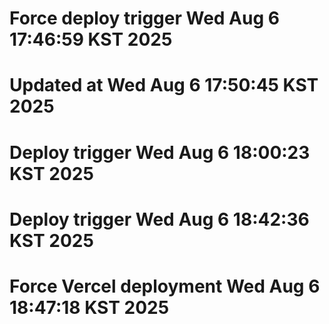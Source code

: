 # Force deploy trigger Wed Aug  6 17:46:59 KST 2025
# Updated at Wed Aug  6 17:50:45 KST 2025
# Deploy trigger Wed Aug  6 18:00:23 KST 2025
# Deploy trigger Wed Aug  6 18:42:36 KST 2025
# Force Vercel deployment Wed Aug  6 18:47:18 KST 2025
